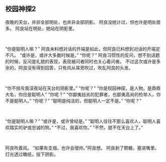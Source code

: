 ## 校园神探2



夜晚的天台，并非全部明处，也并非全部阴影。
阿良没统计过，但也许是明处居多。
阿良站在明处，她站在阴影里。

</br>

“你是聪明人嘛？”
阿良未料想对话的开端是如此，但阿良已料想到对话的开端定不凡。
“或许是，或许大多数时候是。”
“你呢？”
阿良习惯性的反问，想不到话题的时候，反问是礼貌的表现，表现被问者同时也关心着问者。
不过这次或许是多余的，阿良没有得到回答，只有风从耳旁吹过，吹乱阿良的头发。

</br>

“你不排斥我深夜站在天台的阴影里。”
“你呢？”
“你是校园神探，是人物，是鼎鼎大名，你应是聪明人”
“你呢？”
“你鄙夷拙劣的犯罪者，也鄙夷高尚的检举人，你不是聪明人。”
“你呢？”
“聪明是纯洁的，但聪明人一定不是。”
“你呢？”

</br>

“你是聪明人嘛？”
“或许是，或许曾经是。”
“聪明人往往不那么喜欢人，聪明人喜欢踏实的驴或忠诚的狗。”
“不过，我喜欢你。”
“不然，就不在天台上了。”

</br>

阿良吹着风。
“如果有支烟，也许会很帅。”阿良想。
阿良剥了颗糖，塞进嘴里。
灯光透过糖纸，投下阴影。